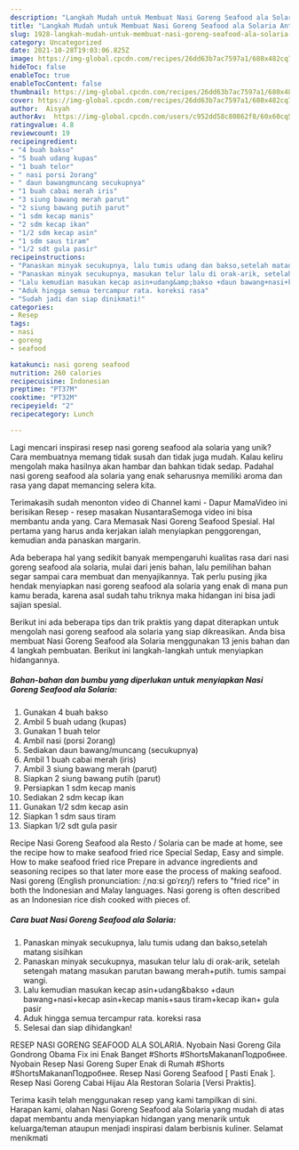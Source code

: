```yaml
---
description: "Langkah Mudah untuk Membuat Nasi Goreng Seafood ala Solaria Anti Gagal"
title: "Langkah Mudah untuk Membuat Nasi Goreng Seafood ala Solaria Anti Gagal"
slug: 1928-langkah-mudah-untuk-membuat-nasi-goreng-seafood-ala-solaria-anti-gagal
category: Uncategorized
date: 2021-10-28T19:03:06.825Z
image: https://img-global.cpcdn.com/recipes/26dd63b7ac7597a1/680x482cq70/nasi-goreng-seafood-ala-solaria-foto-resep-utama.jpg
hideToc: false
enableToc: true
enableTocContent: false
thumbnail: https://img-global.cpcdn.com/recipes/26dd63b7ac7597a1/680x482cq70/nasi-goreng-seafood-ala-solaria-foto-resep-utama.jpg
cover: https://img-global.cpcdn.com/recipes/26dd63b7ac7597a1/680x482cq70/nasi-goreng-seafood-ala-solaria-foto-resep-utama.jpg
author:  Aisyah
authorAv:  https://img-global.cpcdn.com/users/c952dd58c80862f8/60x60cq50/avatar.jpg
ratingvalue: 4.8
reviewcount: 19
recipeingredient:
- "4 buah bakso"
- "5 buah udang kupas"
- "1 buah telor"
- " nasi porsi 2orang"
- " daun bawangmuncang secukupnya"
- "1 buah cabai merah iris"
- "3 siung bawang merah parut"
- "2 siung bawang putih parut"
- "1 sdm kecap manis"
- "2 sdm kecap ikan"
- "1/2 sdm kecap asin"
- "1 sdm saus tiram"
- "1/2 sdt gula pasir"
recipeinstructions:
- "Panaskan minyak secukupnya, lalu tumis udang dan bakso,setelah matang sisihkan"
- "Panaskan minyak secukupnya, masukan telur lalu di orak-arik, setelah setengah matang masukan parutan bawang merah+putih. tumis sampai wangi."
- "Lalu kemudian masukan kecap asin+udang&amp;bakso +daun bawang+nasi+kecap asin+kecap manis+saus tiram+kecap ikan+ gula pasir"
- "Aduk hingga semua tercampur rata. koreksi rasa"
- "Sudah jadi dan siap dinikmati!"
categories:
- Resep
tags:
- nasi
- goreng
- seafood

katakunci: nasi goreng seafood 
nutrition: 260 calories
recipecuisine: Indonesian
preptime: "PT37M"
cooktime: "PT32M"
recipeyield: "2"
recipecategory: Lunch

---
```



Lagi mencari inspirasi resep nasi goreng seafood ala solaria yang unik? Cara membuatnya memang tidak susah dan tidak juga mudah. Kalau keliru mengolah maka hasilnya akan hambar dan bahkan tidak sedap. Padahal nasi goreng seafood ala solaria yang enak seharusnya memiliki aroma dan rasa yang dapat memancing selera kita.


Terimakasih sudah menonton video di Channel kami - Dapur MamaVideo ini berisikan Resep - resep masakan NusantaraSemoga video ini bisa membantu anda yang. Cara Memasak Nasi Goreng Seafood Spesial. Hal pertama yang harus anda kerjakan ialah menyiapkan penggorengan, kemudian anda panaskan margarin.

Ada beberapa hal yang sedikit banyak mempengaruhi kualitas rasa dari nasi goreng seafood ala solaria, mulai dari jenis bahan, lalu pemilihan bahan segar sampai cara membuat dan menyajikannya. Tak perlu pusing jika hendak menyiapkan nasi goreng seafood ala solaria yang enak di mana pun kamu berada, karena asal sudah tahu triknya maka hidangan ini bisa jadi sajian spesial.


Berikut ini ada beberapa tips dan trik praktis yang dapat diterapkan untuk mengolah nasi goreng seafood ala solaria yang siap dikreasikan. Anda bisa membuat Nasi Goreng Seafood ala Solaria menggunakan 13 jenis bahan dan 4 langkah pembuatan. Berikut ini langkah-langkah untuk menyiapkan hidangannya.

<!--inarticleads1-->

##### Bahan-bahan dan bumbu yang diperlukan untuk menyiapkan Nasi Goreng Seafood ala Solaria:

1. Gunakan 4 buah bakso
1. Ambil 5 buah udang (kupas)
1. Gunakan 1 buah telor
1. Ambil  nasi (porsi 2orang)
1. Sediakan  daun bawang/muncang (secukupnya)
1. Ambil 1 buah cabai merah (iris)
1. Ambil 3 siung bawang merah (parut)
1. Siapkan 2 siung bawang putih (parut)
1. Persiapkan 1 sdm kecap manis
1. Sediakan 2 sdm kecap ikan
1. Gunakan 1/2 sdm kecap asin
1. Siapkan 1 sdm saus tiram
1. Siapkan 1/2 sdt gula pasir


Recipe Nasi Goreng Seafood ala Resto / Solaria can be made at home, see the recipe how to make seafood fried rice Special Sedap, Easy and simple. How to make seafood fried rice Prepare in advance ingredients and seasoning recipes so that later more ease the process of making seafood. Nasi goreng (English pronunciation: /ˌnɑːsi ɡɒˈrɛŋ/) refers to &#34;fried rice&#34; in both the Indonesian and Malay languages. Nasi goreng is often described as an Indonesian rice dish cooked with pieces of. 

<!--inarticleads2-->

##### Cara buat Nasi Goreng Seafood ala Solaria:

1. Panaskan minyak secukupnya, lalu tumis udang dan bakso,setelah matang sisihkan
1. Panaskan minyak secukupnya, masukan telur lalu di orak-arik, setelah setengah matang masukan parutan bawang merah+putih. tumis sampai wangi.
1. Lalu kemudian masukan kecap asin+udang&amp;bakso +daun bawang+nasi+kecap asin+kecap manis+saus tiram+kecap ikan+ gula pasir
1. Aduk hingga semua tercampur rata. koreksi rasa
1. Selesai dan siap dihidangkan!

RESEP NASI GORENG SEAFOOD ALA SOLARIA. Nyobain Nasi Goreng Gila Gondrong Obama Fix ini Enak Banget #Shorts #ShortsMakananПодробнее. Nyobain Resep Nasi Goreng Super Enak di Rumah #Shorts #ShortsMakananПодробнее. Resep Nasi Goreng Seafood [ Pasti Enak ]. Resep Nasi Goreng Cabai Hijau Ala Restoran Solaria [Versi Praktis]. 

Terima kasih telah menggunakan resep yang kami tampilkan di sini. Harapan kami, olahan Nasi Goreng Seafood ala Solaria yang mudah di atas dapat membantu anda menyiapkan hidangan yang menarik untuk keluarga/teman ataupun menjadi inspirasi dalam berbisnis kuliner. Selamat menikmati
